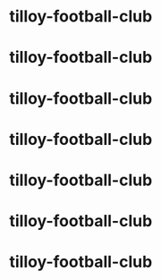 # tilloy-football-club
# tilloy-football-club
# tilloy-football-club
# tilloy-football-club
# tilloy-football-club
# tilloy-football-club
# tilloy-football-club
